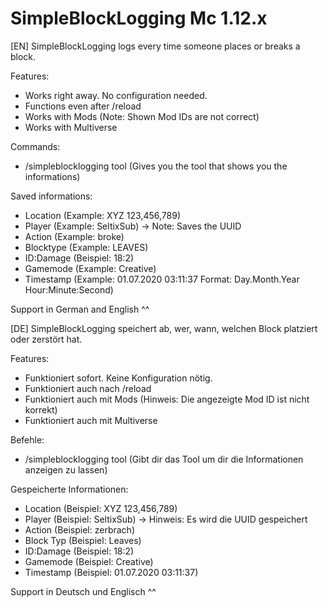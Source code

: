 # SimpleBlockLogging Mc 1.12.x
[EN]
SimpleBlockLogging logs every time someone places or breaks a block.

Features:
 - Works right away. No configuration needed.
 - Functions even after /reload
 - Works with Mods (Note: Shown Mod IDs are not correct)
 - Works with Multiverse
 
Commands:
 - /simpleblocklogging tool (Gives you the tool that shows you the informations)
  
Saved informations:
 - Location (Example: XYZ 123,456,789)
 - Player (Example: SeltixSub) -> Note: Saves the UUID
 - Action (Example: broke)
 - Blocktype (Example: LEAVES)
 - ID:Damage (Beispiel: 18:2)
 - Gamemode (Example: Creative)
 - Timestamp (Example: 01.07.2020 03:11:37 Format: Day.Month.Year Hour:Minute:Second)
 
 Support in German and English ^^

[DE]
SimpleBlockLogging speichert ab, wer, wann, welchen Block platziert oder zerstört hat.

Features:
 - Funktioniert sofort. Keine Konfiguration nötig.
 - Funktioniert auch nach /reload
 - Funktioniert auch mit Mods (Hinweis: Die angezeigte Mod ID ist nicht korrekt)
 - Funktioniert auch mit Multiverse
 
Befehle:
 - /simpleblocklogging tool (Gibt dir das Tool um dir die Informationen anzeigen zu lassen)
 
Gespeicherte Informationen:
 - Location (Beispiel: XYZ 123,456,789)
 - Player (Beispiel: SeltixSub) -> Hinweis: Es wird die UUID gespeichert
 - Action (Beispiel: zerbrach)
 - Block Typ (Beispiel: Leaves)
 - ID:Damage (Beispiel: 18:2)
 - Gamemode (Beispiel: Creative)
 - Timestamp (Beispiel: 01.07.2020 03:11:37)
 
Support in Deutsch und Englisch ^^
